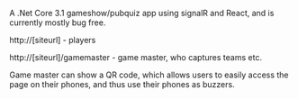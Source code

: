 A .Net Core 3.1 gameshow/pubquiz app using signalR and React, and is currently mostly bug free.

http://[siteurl] - players

http://[siteurl]/gamemaster - game master, who captures teams etc.

Game master can show a QR code, which allows users to easily access the page on their phones, and thus use their phones as buzzers.
